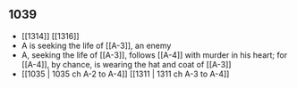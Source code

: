 ## 1039
- [[1314]] [[1316]] 
- A is seeking the life of [[A-3]], an enemy
- A, seeking the life of [[A-3]], follows [[A-4]] with murder in his heart; for [[A-4]], by chance, is wearing the hat and coat of [[A-3]]
- [[1035 | 1035 ch A-2 to A-4]] [[1311 | 1311 ch A-3 to A-4]] 

